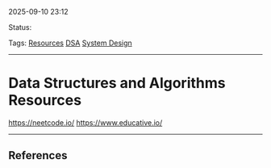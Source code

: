 
2025-09-10 23:12

Status:

Tags: [Resources](../../3%20-%20Tags/Resources.md) [DSA](3%20-%20Tags/DSA.md) [System Design](3%20-%20Tags/System%20Design.md)

---
# Data Structures and Algorithms Resources

https://neetcode.io/
https://www.educative.io/

---
## References